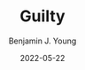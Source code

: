 ---
date: 2022-05-22
title: Guilty
subtitle: 
description: A clown sitting confined in jail.
author: Benjamin J. Young
---